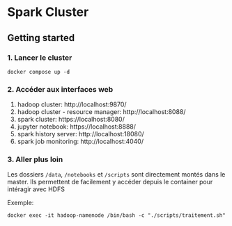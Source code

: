 # Spark Cluster

## Getting started

### 1. Lancer le cluster
```
docker compose up -d
```

### 2. Accéder aux interfaces web

1. hadoop cluster: http://localhost:9870/
2. hadoop cluster - resource manager: http://localhost:8088/
3. spark cluster: https://localhost:8080/
4. jupyter notebook: https://localhost:8888/
5. spark history server: http://localhost:18080/
6. spark job monitoring: http://localhost:4040/

### 3. Aller plus loin

Les dossiers `/data`, `/notebooks` et `/scripts` sont directement montés dans le master.
Ils permettent de facilement y accéder depuis le container pour intéragir avec HDFS

Exemple:
```
docker exec -it hadoop-namenode /bin/bash -c "./scripts/traitement.sh"
```